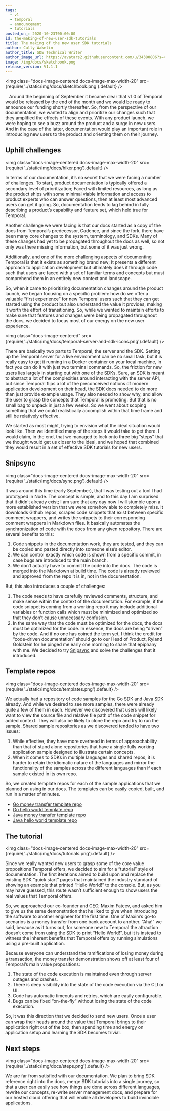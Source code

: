 ```yaml
---
tags:
  - v1
  - temporal
  - announcement
  - tutorials
posted_on_: 2020-10-23T00:00:00
id: the-making-of-new-user-sdk-tutorials
title: The making of the new user SDK tutorials
author: Cully Wakelin
author_title: SDE Technical Writer
author_image_url: https://avatars2.githubusercontent.com/u/34380806?s=400&u=5cd38b5e4416a5d10cdf9ebd386eec1d02f0b067&v=4
image: /img/docs/sketchbook.png
release_version: V1.1.1
---
```


<img class="docs-image-centered docs-image-max-width-20" src={require('../static/img/docs/sketchbook.png').default} />

<!--truncate-->

&nbsp;&nbsp; Around the beginning of September it became clear that v1.0 of Temporal would be released by the end of the month and we would be ready to announce our funding shortly thereafter. So, from the perspective of our documentation, we wanted to align and prioritize our changes such that they amplified the effects of these events. With any product launch, we were hoping to see a buzz around the product and a surge in new users. And in the case of the latter, documentation would play an important role in introducing new users to the product and orienting them on their journey.

## Uphill challenges

<img class="docs-image-centered docs-image-max-width-20" src={require('../static/img/docs/hiker.png').default} />

In terms of our documentation, it’s no secret that we were facing a number of challenges. To start, product documentation is typically offered a secondary level of prioritization; Faced with limited resources, as long as the product ships with some minimal viable information and access to product experts who can answer questions, then at least most advanced users can get it going. So, documentation tends to lag behind in fully describing a product’s capability and feature set, which held true for Temporal.

Another challenge we were facing is that our docs started as a copy of the docs from Temporal’s predecessor, Cadence, and since the fork, there have been many core changes to the system, terminology, and SDKs. Many of these changes had yet to be propagated throughout the docs as well, so not only was there missing information, but some of it was just wrong.

Additionally, and one of the more challenging aspects of documenting Temporal is that it exists as something brand new; It presents a different approach to application development but ultimately does it through code such that users are faced with a set of familiar terms and concepts but must comprehend them in an entirely new context and landscape.

So, when it came to prioritizing documentation changes around the product launch, we began focusing on a specific problem: how do we offer a valuable “first experience” for new Temporal users such that they can get started using the product but also understand the value it provides, making it worth the effort of transitioning. So, while we wanted to maintain efforts to make sure that features and changes were being propagated throughout the docs, we decided to focus most of our energy on the new user experience.

<img class="docs-image-centered" src={require('../static/img/docs/temporal-server-and-sdk-icons.png').default} />

There are basically two parts to Temporal, the server and the SDK. Setting up the Temporal server for a live environment can be no small task, but it is really easy to get it running in a Docker container on your local machine, in fact you can do it with just two terminal commands. So, the friction for new users lies largely in starting out with one of the SDKs. Sure, an SDK is meant to abstract a lot of the complexities around interacting with the server API, but since Temporal flips a lot of the preconceived notions of modern application development on their head, the SDK docs needed to do more than just provide example usage. They also needed to show why, and allow the user to grasp the concepts that Temporal is promoting. But that is no small bag to unpack in just a few weeks. So we went about scoping something that we could realistically accomplish within that time frame and still be relatively effective.

We started as most might, trying to envision what the ideal situation would look like. Then we identified many of the steps it would take to get there. I would claim, in the end, that we managed to lock onto three big “steps” that we thought would get us closer to the ideal, and we hoped that combined they would result in a set of effective SDK tutorials for new users.

## Snipsync

<img class="docs-image-centered docs-image-max-width-20" src={require('../static/img/docs/sync.png').default} />

It was around this time (early September), that I was testing out a tool I had prototyped in Node. The concept is simple, and to this day I am surprised that it didn’t already exist; I am sure that any day now I will stumble upon a more established version that we were somehow able to completely miss. It downloads Github repos, scrapes code snippets that exist between specific comment wrappers, and writes the snippets to their corresponding comment wrappers in Markdown files. It basically automates the synchronization of code with the docs from any given repository. There are several benefits to this:

1. Code snippets in the documentation work, they are tested, and they can be copied and pasted directly into someone else’s editor.
2. We can control exactly which code is shown from a specific commit, in case bugs are introduced to the main branch.
3. We don’t actually have to commit the code into the docs. The code is merged into the Markdown at build time. The code is already reviewed and approved from the repo it is in, not in the documentation.

But, this also introduces a couple of challenges:

1. The code needs to have carefully reviewed comments, structure, and make sense within the context of the documentation. For example, if the code snippet is coming from a working repo it may include additional variables or function calls which must be minimized and optimized so that they don’t cause unnecessary confusion.
2. In the same way that the code must be optimized for the docs, the docs must be optimized for the code. In essence, the docs are being “driven” by the code. And if no one has coined the term yet, I think the credit for “code-driven documentation” should go to our Head of Product, Ryland Goldstein for he pinged me early one morning to share that epiphany with me.
We decided to try [Snipsync](https://github.com/temporalio/snipsync) and solve the challenges that it introduced.

## Template repos

<img class="docs-image-centered docs-image-max-width-20" src={require('../static/img/docs/templates.png').default} />

We actually had a repository of code samples for the Go SDK and Java SDK already. And while we desired to see more samples, there were already quite a few of them in each. However we discovered that users will likely want to view the source file and relative file path of the code snippet for added context. They will also be likely to clone the repo and try to run the sample. Shared sample repositories as we discovered tended to have two issues:

1. While effective, they have more overhead in terms of approachability than that of stand alone repositories that have a single fully working application sample designed to illustrate certain concepts.
2. When it comes to SDKs in multiple languages and shared repos, it is harder to retain the idiomatic nature of the languages and mirror the functionality of the samples across the different languages than if each sample existed in its own repo.

So, we created template repos for each of the sample applications that we planned on using in our docs. The templates can be easily copied, built, and run in a matter of minutes.

- [Go money transfer template repo](https://github.com/temporalio/money-transfer-project-template-go)
- [Go hello world template repo](https://github.com/temporalio/hello-world-project-template-go)
- [Java money transfer template repo](https://github.com/temporalio/money-transfer-project-template-java)
- [Java hello world template repo](https://github.com/temporalio/hello-world-project-template-java)

## The tutorial

<img class="docs-image-centered docs-image-max-width-20" src={require('../static/img/docs/tutorials.png').default} />

Since we really wanted new users to grasp some of the core value propositions Temporal offers, we decided to aim for a “tutorial” style of documentation. The first iterations aimed to build upon and replace the existing SDK “quick start” pages that maintained the industry standard of showing an example that printed “Hello World!” to the console. But, as you may have guessed, this route wasn’t sufficient enough to show users the real values that Temporal offers.

So, we approached our co-founder and CEO, Maxim Fateev, and asked him to give us the same demonstration that he liked to give when introducing the software to another engineer for the first time. One of Maxim’s go-to scenarios is a money transfer from one bank account to another. “Aha!” we said, because as it turns out, for someone new to Temporal the attraction doesn’t come from using the SDK to print “Hello World!”, but it is instead to witness the inherent benefits that Temporal offers by running simulations using a pre-built application.

Because everyone can understand the ramifications of losing money during a transaction, the money transfer demonstration shows off at least four of Temporal’s main value propositions:

1. The state of the code execution is maintained even through server outages and crashes.
2. There is deep visibility into the state of the code execution via the CLI or UI.
3. Code has automatic timeouts and retries, which are easily configurable.
4. Bugs can be fixed “on-the-fly” without losing the state of the code execution.

So, it was this direction that we decided to send new users. Once a user can wrap their heads around the value that Temporal brings to their application right out of the box, then spending time and energy on application setup and learning the SDK becomes trivial.

## Next steps

<img class="docs-image-centered docs-image-max-width-20" src={require('../static/img/docs/steps.png').default} />

We are far from satisfied with our documentation. We plan to bring SDK reference right into the docs, merge SDK tutorials into a single journey, so that a user can easily see how things are done across different languages, rewrite our concepts, re-write server management docs, and prepare for our hosted cloud offering that will enable all developers to build invincible applications.
